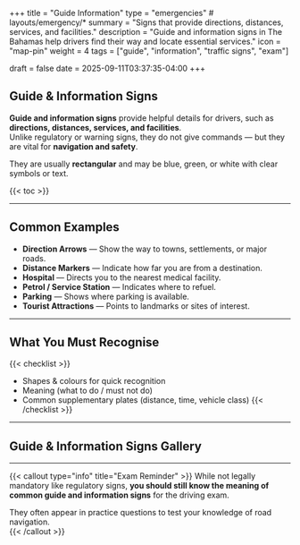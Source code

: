 +++
title = "Guide Information"
type = "emergencies"           # layouts/emergency/*
summary = "Signs that provide directions, distances, services, and facilities."
description = "Guide and information signs in The Bahamas help drivers find their way and locate essential services."
icon = "map-pin"
weight = 4
tags = ["guide", "information", "traffic signs", "exam"]

draft = false
date = 2025-09-11T03:37:35-04:00
+++

## Guide & Information Signs

**Guide and information signs** provide helpful details for drivers, such as **directions, distances, services, and facilities**.  
Unlike regulatory or warning signs, they do not give commands — but they are vital for **navigation and safety**.  

They are usually **rectangular** and may be blue, green, or white with clear symbols or text.

{{< toc >}}

---

## Common Examples

- **Direction Arrows** — Show the way to towns, settlements, or major roads.  
- **Distance Markers** — Indicate how far you are from a destination.  
- **Hospital** — Directs you to the nearest medical facility.  
- **Petrol / Service Station** — Indicates where to refuel.  
- **Parking** — Shows where parking is available.  
- **Tourist Attractions** — Points to landmarks or sites of interest.  

---

## What You Must Recognise

{{< checklist >}}
- Shapes & colours for quick recognition
- Meaning (what to do / must not do)
- Common supplementary plates (distance, time, vehicle class)
{{< /checklist >}}

---
## Guide & Information Signs Gallery

<!-- <div class="[ grid gap--1 grid-cols--2 sm:grid-cols--3 md:grid-cols--4 ]">

  {{< figure src="/images/signs/guide/direction-arrow.jpg" alt="Directional arrow sign" caption="Directional Arrow" >}}
  {{< figure src="/images/signs/guide/distance-marker.jpg" alt="Distance marker sign" caption="Distance Marker" >}}
  {{< figure src="/images/signs/guide/hospital.jpg" alt="Hospital sign" caption="Hospital" >}}
  {{< figure src="/images/signs/guide/petrol.jpg" alt="Petrol station sign" caption="Petrol Station" >}}
  {{< figure src="/images/signs/guide/parking.jpg" alt="Parking sign" caption="Parking" >}}
  {{< figure src="/images/signs/guide/tourist.jpg" alt="Tourist attraction sign" caption="Tourist Attraction" >}}

</div> -->

---

{{< callout type="info" title="Exam Reminder" >}}
While not legally mandatory like regulatory signs, **you should still know the meaning of common guide and information signs** for the driving exam.

They often appear in practice questions to test your knowledge of road navigation.  
{{< /callout >}}
